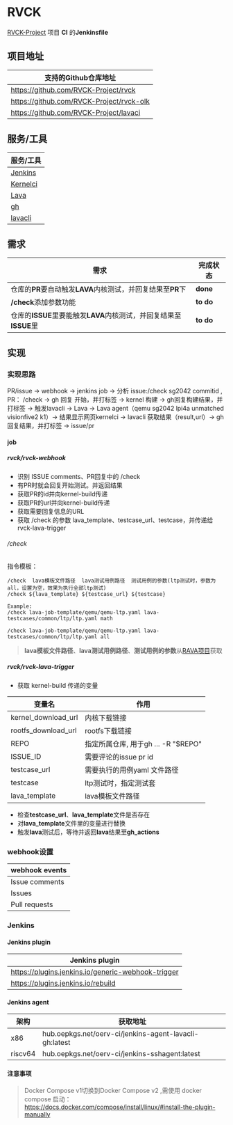 # RVCK
[RVCK-Project](https://github.com/RVCK-Project) 项目 **CI** 的**Jenkinsfile**

## 项目地址
|支持的Github仓库地址|
|---|
|https://github.com/RVCK-Project/rvck|
|https://github.com/RVCK-Project/rvck-olk|
|https://github.com/RVCK-Project/lavaci|

## 服务/工具
|服务/工具|
|---|
|[Jenkins](https://www.jenkins.io/doc/)|
|[Kernelci](https://github.com/kernelci/dashboard)|
|[Lava](https://docs.lavasoftware.org/lava/index.html)|
|[gh](https://github.com/cli/cli#installation)|
|[lavacli](https://build.tarsier-infra.isrc.ac.cn/package/show/home:Suyun/lavacli)|

## 需求
|需求|完成状态|
|---|---|
|仓库的**PR**要自动触发**LAVA**内核测试，并回复结果至**PR**下|**done**|
|**/check**添加参数功能|**to do**|
|仓库的**ISSUE**里要能触发**LAVA**内核测试，并回复结果至**ISSUE**里|**to do**|

## 实现
### 实现思路
PR/issue -> webhook -> jenkins job -> 分析 issue:/check sg2042 commitid , PR： /check -> gh 回复 开始，并打标签 -> kernel 构建 -> gh回复构建结果，并打标签 -> 触发lavacli -> Lava -> Lava agent（qemu sg2042 lpi4a unmatched visionfive2 k1）-> 结果显示网页kernelci -> lavacli 获取结果（result,url）-> gh回复结果，并打标签 -> issue/pr 

#### job
##### rvck/rvck-webhook
* 识别 ISSUE comments、PR回复中的 /check
* 有PR时就会回复开始测试。并返回结果
* 获取PR的id并向kernel-build传递
* 获取PR的url并向kernel-build传递
* 获取需要回复信息的URL
* 获取 /check 的参数 lava_template、testcase_url、testcase，并传递给rvck-lava-trigger

###### /check
指令模板：   
``` 
/check  lava模板文件路径  lava测试用例路径  测试用例的参数(ltp测试时，参数为all，设置为空，效果为执行全部ltp测试)  
/check ${lava_template} ${testcase_url} ${testcase}

Example:
/check lava-job-template/qemu/qemu-ltp.yaml lava-testcases/common/ltp/ltp.yaml math 

/check lava-job-template/qemu/qemu-ltp.yaml lava-testcases/common/ltp/ltp.yaml all
```
> **lava模板文件路径**、**lava测试用例路径**、**测试用例的参数**从[RAVA项目](https://github.com/RVCK-Project/lavaci)获取
##### rvck/rvck-lava-trigger
* 获取 kernel-build 传递的变量

|变量名|作用|
|---|---|
|kernel_download_url|内核下载链接|
|rootfs_download_url|rootfs下载链接|
|REPO|指定所属仓库, 用于gh ... -R "$REPO"|
|ISSUE_ID|需要评论的issue pr id|
|testcase_url|需要执行的用例yaml 文件路径 |
|testcase|ltp测试时，指定测试套|
|lava_template|lava模板文件路径|
* 检查**testcase_url**、**lava_template**文件是否存在
* 对**lava_template**文件里的变量进行替换
* 触发**lava**测试后，等待并返回**lava**结果至**gh_actions**

### webhook设置
|webhook events|
|---|
|Issue comments|
|Issues|
|Pull requests|

### Jenkins
#### Jenkins plugin
|Jenkins plugin|
|---|
|https://plugins.jenkins.io/generic-webhook-trigger|
|https://plugins.jenkins.io/rebuild|

#### Jenkins agent
|架构|获取地址| 
|---|---|
|x86|hub.oepkgs.net/oerv-ci/jenkins-agent-lavacli-gh:latest|
|riscv64|hub.oepkgs.net/oerv-ci/jenkins-sshagent:latest|

#### 注意事项
> Docker Compose v1切换到Docker Compose v2 ,需使用 docker compose 启动：
        https://docs.docker.com/compose/install/linux/#install-the-plugin-manually